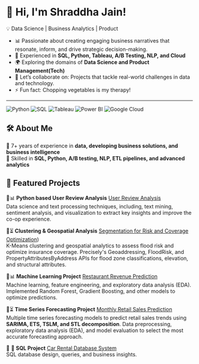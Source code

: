 # 👋 Hi, I'm Shraddha Jain!

  💡 Data Science | Business Analytics | Product
+ 📊 Passionate about creating engaging business narratives that resonate, inform, and drive strategic decision-making.
+ 🚀 Experienced in **SQL, Python, Tableau, A/B Testing, NLP, and Cloud**  
+ 🌍 Exploring the domains of **Data Science and Product Management(Tech)**
+ 👯 Let’s collaborate on: Projects that tackle real-world challenges in data and technology.
+ ⚡ Fun fact: Chopping vegetables is my therapy!

---
![Python](https://img.shields.io/badge/-Python-3776AB?style=flat&logo=python&logoColor=white)
![SQL](https://img.shields.io/badge/-SQL-CC2927?style=flat&logo=postgresql&logoColor=white)
![Tableau](https://img.shields.io/badge/-Tableau-E97627?style=flat&logo=tableau&logoColor=white)
![Power BI](https://img.shields.io/badge/-Power%20BI-F2C811?style=flat&logo=powerbi&logoColor=black)
![Google Cloud](https://img.shields.io/badge/-Google%20Cloud-4285F4?style=flat&logo=google-cloud&logoColor=white)

## 🛠 About Me
🔹 7+ years of experience in **data, developing business solutions, and business intelligence**  
🔹 Skilled in **SQL, Python, A/B testing, NLP, ETL pipelines, and advanced analytics**

<!-- 
## 📊 GitHub Stats
...loading
![Shraddha's GitHub Stats](https://github-readme-stats.vercel.app/api?username=your-github-username&show_icons=true&theme=dark)
![Top Languages](https://github-readme-stats.vercel.app/api/top-langs/?username=your-github-username&layout=compact&theme=dark)
-->


## 🚀 Featured Projects

🔹📊 **Python based User Review Analysis**
[User Review Analysis](https://github.com/shraddhajn02/User-Review-Analysis)  
Data science and text processing techniques, including, text mining, sentiment analysis, and visualization to extract key insights and improve the co-op experience.

🔹⏳ **Clustering & Geospatial Analysis**
[Segmentation for Risk and Coverage Optimization](https://github.com/shraddhajn02/Clustering-Geospatial-Analytics)) <br>
K-Means clustering and geospatial analytics to assess flood risk and optimize insurance coverage.
Precisely's Geoaddressing, FloodRisk, and PropertyAttributesByAddress APIs for flood zone classifications, elevation, and structural attributes.

🔹📊 **Machine Learning Project**
[Restaurant Revenue Prediction](https://github.com/YOUR_GITHUB_USERNAME/restaurant-revenue-prediction)  
Machine learning, feature engineering, and exploratory data analysis (EDA). Implemented Random Forest, Gradient Boosting, and other models to optimize predictions.

🔹⏳ **Time Series Forecasting Project**
[Monthly Retail Sales Prediction](https://github.com/shraddhajn02/Monthly-Retail-Sales-Prediction) <br>
Multiple time series forecasting models to predict retail sales trends using **SARIMA, ETS, TSLM, and STL decomposition**.
Data preprocessing, exploratory data analysis (EDA), and model evaluation to select the most accurate forecasting approach.

🔹 💾 **SQL Project**
[Car Rental Database System](https://github.com/shraddhajn02/SQL-based-Car-Rental-Management-System)  
SQL database design, queries, and business insights.

<!--
🔹 [**Customer Sentiment Analysis**](https://github.com/your-repo) – NLP analysis on 20,000+ reviews for consumer insights  
🔹 [**Risk & Coverage Optimization**](https://github.com/your-repo) – Clustering & geospatial analysis for insurance risk assessment  
🔹 [**Revenue & Churn Prediction**](https://github.com/your-repo) – Machine learning model improving churn prediction accuracy by 40%  
🔹 [**UberEats Data Visualization**](https://github.com/your-repo) – Tableau dashboards analyzing 10,000+ user reviews  
-->

